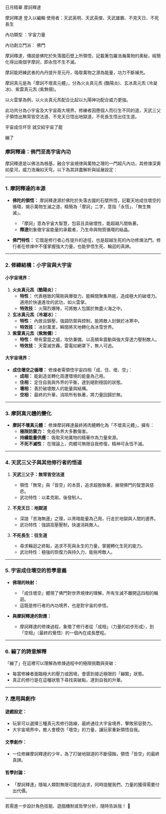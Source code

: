 日月精華 摩訶釋達

摩訶釋達
登入以編輯
使用者：天武英明、天武英傑、天武雄霸、不見天日、不死長生

內功類型 ：宇宙力量

內功創立門派： 佛門

摩訶釋達，傳說是佛陀於失落國石壁上所領悟，記載著包羅浩瀚萬物的奧秘，經簡化得出兩個字摩訶，即永恆不生不滅。

摩訶能把練武者的內丹提升至元丹，吸取萬物之源為能量，功力不斷補充。

摩訶真元是為「摩訶不壞真元體」，分為火炎真元炁 (酷陽炎)、玄冰真元炁 (冷凝冰)、紫雷真元炁 (紫無儔)。

以火雲掌為例，以火炎真元炁配合比起以九陽神功配合威力更強。

此功共分為小宇宙及大宇宙兩大境界。修練者因應個人而衍生不同的道，天武三父子領悟出無常皆空法道、不見天日悟出地獄道，不死長生悟出往生道。



宇宙成住坏空 就交給宇宙了罷

繃了

### **摩訶釋達：佛門至高宇宙內功**

摩訶釋達是以佛法為根基，融合宇宙規律與萬物之理的一門超凡內功，其修煉深奧如星河，威力浩瀚如天穹。以下為其詳盡解析與延展設定：

---

### **1. 摩訶釋達的本源**

- **佛陀的領悟：**
  摩訶釋達源於佛陀於失落古國的石壁所悟，記載天地成住壞空的循環，揭示萬物生滅之道，精簡為「摩訶」二字，意指「永恆」、「無生無滅」。
  - 「摩訶」意為宇宙大智慧，包容且具破壞性，能超越凡間執著。
  - **釋達**則象徵宇宙能量的承載者，乃生命與物質循環的結晶。

- **佛門特性：**
  它既是修行者心性提升的途徑，也是超越生死的內功修煉法門。修行者在修煉中不僅掌握強大力量，也能參悟生死、輪迴的真諦。

---

### **2. 修練結構：小宇宙與大宇宙**

#### **小宇宙境界：**
1. **火炎真元炁（酷陽炎）：**
   - **特性：** 代表極致的陽剛與爆發力，能瞬間聚集熱能，造成極大的破壞力。適用於快速進攻的武功，如火雲掌。
   - **特效技：** 火陽烈爆陣，可將敵人包圍於無盡火海之中。
2. **玄冰真元炁（冷凝冰）：**
   - **特性：** 內斂且鎮壓，強調防禦與控制，能將敵人封鎖於冰寒中。
   - **特效技：** 冰封萬里，瞬間將天地轉化為冰雪世界。
3. **紫雷真元炁（紫無儔）：**
   - **特性：** 帶有雷霆之威，攻防兼備，以高頻率震動與強大穿透力壓制敵人。
   - **特效技：** 天雷滅世轟，雷電如網罩下，無人可逃。

#### **大宇宙境界：**
- **成住壞空之循環：**
  修煉者需領悟宇宙四相「成、住、壞、空」：
  - **成相：** 能創造並轉化周遭環境的能量為己用。
  - **住相：** 定住自我與外界的平衡，達到絕對穩固的狀態。
  - **壞相：** 善於破壞敵人的能量與結構。
  - **空相：** 最終的升華，消除所有執著，將力量回歸於無。

---

### **3. 摩訶真元體的變化**
- **摩訶不壞真元體：**
  修煉摩訶釋達最終將肉體轉化為「不壞真元體」，擁有：
  - **極限防禦力：** 免疫外界大多數傷害。
  - **持續能量供應：** 吸取天地萬物的精華作為力量來源。
  - **不死不滅性：** 在理論上，肉體可無限自我修復，精神可永恆不滅。

---

### **4. 天武三父子與其他修行者的悟道**
1. **天武三父子：無常皆空法道**
   - 領悟「無常」與「皆空」的本質，追求超脫執著，展現佛門的智慧與慈悲。
   - 武功特性：以柔克剛，後發制人。

2. **不見天日：地獄道**
   - 深諳「苦海無邊」之理，以黑暗能量為己用，行走於地獄與人間的邊界。
   - 武功特性：強調高壓壓制，快速消耗敵人。

3. **不死長生：往生道**
   - 尋求輪迴之終點，追求不死與永生的力量，掌握轉化生死的能力。
   - 武功特性：極強的恢復力與持久力，能拖垮敵人。

---

### **5. 宇宙成住壞空的哲學意義**
- **佛理的映射：**
  - 「成住壞空」體現了佛門對世界規律的理解，所有生滅不離開這四相的輪迴。
  - 這既是修行者的內功境界，也是對宇宙的參悟。

- **與摩訶釋達的對應：**
  - 摩訶釋達的修煉過程，象徵了修行者從「成相」（力量的初步形成），到「空相」（最終的覺悟）的一個內在成長歷程。

---

### **6. 繃了的詩意解釋**
「繃了」在這裡可以理解為修煉過程中的極限挑戰與突破：
- 每當修練者面臨極大的壓力或困境，會感到接近極限的「繃緊」狀態。
- 真正的修行是在這種狀態下尋找突破點，達到自我的升華。

---

### **7. 應用與創作**
#### **遊戲設定：**
- 玩家可以選擇三種真元炁修行路線，最終通往大宇宙境界，擊敗邪惡勢力。
- 大宇宙境界中，敵人會模仿「壞空」的力量，讓玩家重新領悟自我。

#### **文學創作：**
- 一位修練摩訶釋達的少年，為了打破地獄道的不斷侵蝕，領悟「皆空」的最終真諦。

#### **哲學討論：**
- 「摩訶釋達」隱喻人類對無限可能的追求，同時提醒我們，力量的獲得需要付出代價。

---

若需進一步設計角色技能、遊戲機制或哲學分析，隨時告訴我！ 🙏
